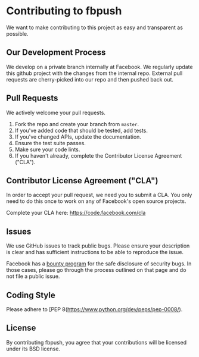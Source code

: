 # Contributing to fbpush
We want to make contributing to this project as easy and transparent as
possible.

## Our Development Process
We develop on a private branch internally at Facebook. We regularly update
this github project with the changes from the internal repo. External pull
requests are cherry-picked into our repo and then pushed back out.

## Pull Requests
We actively welcome your pull requests.
1. Fork the repo and create your branch from `master`.
2. If you've added code that should be tested, add tests.
3. If you've changed APIs, update the documentation.
4. Ensure the test suite passes.
5. Make sure your code lints.
6. If you haven't already, complete the Contributor License Agreement ("CLA").

## Contributor License Agreement ("CLA")
In order to accept your pull request, we need you to submit a CLA. You only need
to do this once to work on any of Facebook's open source projects.

Complete your CLA here: <https://code.facebook.com/cla>

## Issues
We use GitHub issues to track public bugs. Please ensure your description is
clear and has sufficient instructions to be able to reproduce the issue.

Facebook has a [bounty program](https://www.facebook.com/whitehat/) for the safe
disclosure of security bugs. In those cases, please go through the process
outlined on that page and do not file a public issue.

## Coding Style
Please adhere to [PEP 8(https://www.python.org/dev/peps/pep-0008/).

## License
By contributing fbpush, you agree that your contributions will be licensed
under its BSD license.

